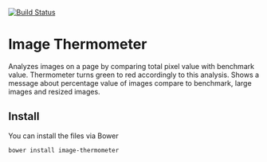 [![Build Status](https://travis-ci.org/finderau/image-thermometer.svg?branch=master)](https://travis-ci.org/finderau/image-thermometer)
# Image Thermometer

Analyzes images on a page by comparing total pixel value with benchmark value. Thermometer turns green to red accordingly to this analysis. Shows a message about percentage value of images compare to benchmark, large images and resized images. 

## Install

You can install the files via Bower

```bower install image-thermometer```
